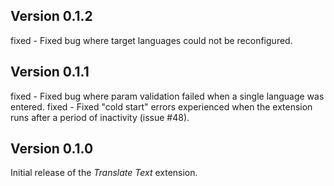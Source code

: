 ## Version 0.1.2

fixed - Fixed bug where target languages could not be reconfigured.

## Version 0.1.1

fixed - Fixed bug where param validation failed when a single language was entered.
fixed - Fixed "cold start" errors experienced when the extension runs after a period of inactivity (issue #48).

## Version 0.1.0

Initial release of the _Translate Text_ extension.
